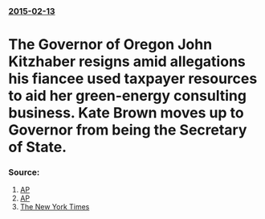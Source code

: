 ### [2015-02-13](/news/2015/02/13/index.md)

# The Governor of Oregon John Kitzhaber resigns amid allegations his fiancee used taxpayer resources to aid her green-energy consulting business. Kate Brown moves up to Governor from being the Secretary of State.  




### Source:

1. [AP](http://bigstory.ap.org/article/96019f6a849a414eaa5d797f4bb20abd/timeline-ethics-issues-surrounding-oregon-governor)
2. [AP](http://bigstory.ap.org/article/d2b8cb51c03947df859fe26b583bd0f3/oregon-governor-resists-mounting-pressure-resign)
3. [The New York Times](http://www.nytimes.com/2015/02/14/us/kitzhaber-resigns-as-governor-of-oregon.html?_r=0)
